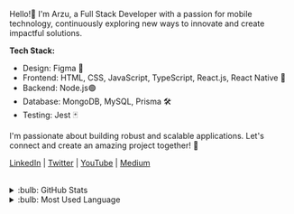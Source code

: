 Hello!👋 I'm Arzu, a Full Stack Developer with a passion for mobile technology, continuously exploring new ways to innovate and create impactful solutions.

**Tech Stack:**

- Design: Figma 🎨
- Frontend: HTML, CSS, JavaScript, TypeScript, React.js, React Native 📱
- Backend: Node.js🟢
- Database: MongoDB, MySQL, Prisma 🛠️  
- Testing: Jest 🃏

  

I'm passionate about building robust and scalable applications. Let's connect and create an amazing project together! 🚀

[LinkedIn](https://www.linkedin.com/in/arzucaner/) | [Twitter](https://x.com/arz_ugny) | [YouTube](https://www.youtube.com/channel/UCsK0v6RouRYb5I1Ny8flrOg) | [Medium](https://arzugny.medium.com/)

 <br />
 <details>
 <summary>:bulb: GitHub Stats</summary>
 <img src="https://github-readme-stats.vercel.app/api?username=arzucaner&show_icons=true&theme=dracula">
 </details>
 
 <details>
 <summary>:bulb: Most Used Language</summary>
 <img src="https://github-readme-stats.vercel.app/api/top-langs/?username=arzucaner&layout=compact">
 </details>                
